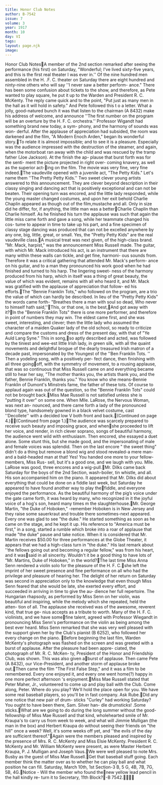```yaml
---
title: Honor Club Notes
author: B-7542
issue: 7
volume: 3
year: 1917
month: 10
day: VI
tags:
layout: page.njk
image:
---
```

Honor Club NotesA member of the 2nd section remarked after seeing the performance (his first) on Saturday, "Wonderful; I've lived sixty-five years, and this is the first real theater I was ever in.'' Of the nine hundred men assembled in the H. .F. C. theater on Saturday there are eight hundred and ninty-nine others who will say ''I never saw a better perform- ance." There has been some confusion about tickets to the show, and therefore, as Pete wanted to play square, he put it up to the Warden and President R. C. McKenty. The reply came quick and to the point, "Put just as many men in the hall as it will hold in safety." And Pete followed this t o a letter. What a jolly, good-natured bunch it was that listen to the chairman (A 8432) make his address of welcome, and announce ''The first number on the program will be an overture by the H. F. C. orchestra.'' Professor Wigandt had something brand new today, a sym- phony, and the harmony of sounds was won- derful. After the applause of appreciation had subsided, the room was darkened and the film, "A Modern Enoch Arden," began its wonderful story.To relate it is almost impossible; and to see it is a pleasure. Especially was the audience impressed with the destruction of the steamer, and again, when the motorboat ran away with the child and was rescued by the tramp father (Joe Jackson). At the finish the ap- plause that burst forth was for the senti- ment the picture projected in right over- coming knavery, as well as the superior act-ing on the film. The movie was very fine, very fine indeed.The vaudeville opened with a juvenile act, "The Petty Kids." Let's name them ''The Pretty Petty Kids.'' Two sweet clever young artists answered to this announcement. They are clever beyond description in their classy singing and dancing act that is positively exceptional and can not be beaten. Their opening turn was encored, and the little lady responded, while the young master changed costumes, and upon her exit behold Charlie Chaplin appeared as though out of the film,mustache and all. Only in size did he differ, for, if anything, the little man was a betterCharlie Chaplin than Charlie himself. As he finished his turn the applause was such that again the little miss came forth and gave a song, while her teammate changed his cos- tume to appear in time to take up his part, and a fine specimen of classy stage dancing was produced that can not be excelled anywhere by any one, big, little, great, or small. Yes, the "Pretty Petty Kids" are the real vaudeville class.A musical treat was next given, of the high-class brand. "Mr. Mack, harpist," was the announcement Miss Russell made. The guitar, with which Mr. Mack introduced his act, is an instrument that there are many within these walls can tickle, and get fine, harmoni- ous sounds from. Therefore it was a critical gathering that attended Mr. Mack's perform- ance on his guitar, and to a man they pronounced his work good when he had finished and turned to his harp. The lingering sweet- ness of the harmony produced from his harp, which in itself was a thing of great beauty, the value of which was evident, remains with all who heard it, and Mr. Mack was gratified with the applause of appreciation that follow- ed his efforts.The "Bennie Franklin Tots," who followed on the program, are a trio the value of which can hardly be described. In lieu of the "Pretty Petty Kids" the words came forth- "Breathes there a man with soul so dead, Who never to himself hath said,''This, or that one, is the best,And got away with it?In the "Bennie Franklin Tots" there is one more performer, and therefore in point of numbers they may win. The eldest came first, and she was sweet, interesting, and clever; then the little lady who assumed the character of a maiden Quaker lady of the old school, so ready to criticize and compare the customs and dress of the present day, with that of "Ye Auld Lang Syne." This in song,so aptly described and acted, was followed by the tiniest and wee-est little Irish lady, in green silk, with all the quaint movements and delightful brogue of the dearly treasured Irish matron of a decade past, impersonated by the Youngest of the ''Ben Franklin Tots. '' Then a yodeling song, with a positively per- fect dance, then finishing with all three goingoff, with the symmetry of movement, to a rousing applause, that was so continuous that Miss Russell came on and everything became still to hear her say, "The mother thanks you, the artists thank you, and the father, Bennie Franklin, thanks you." You know who she means-Bennie Franklin of Dumont's Minstrels fame, the father of these tots. Of course to applaud again was out of the question, so the "Bennie Franklin Tots" could not be brought back.Miss Mae Russell is not satisfied unless she is "putting it over" on some one. When Mlle. LaRose, the Nervous Woman, was next an- nounced, and there came forth a lady of the pronounced blond type, handsomely gowned in a black velvet costume, cast ''Decollete'' with a decided low V both front and back.(Continued on page 4.)(Continued from page 1.)The audience was scarcely prepared to receive such beauty and imposing grace, and whenshe proceeded to lift her voice, and render, in rich clever soprano, songs of beautiful harmony, the audience went wild with enthusiasm. Then encored, she essayed a duet alone. Some stunt this, but she made good, and the impersonating of male and female voices was splendid. Then on the last encore " the sweet thing" didn't do a thing but remove a blond wig and stood revealed-a mere man- and a bald-headed man at that! Yes! You handed one more to your fellow-members, Miss Rus- sell, but it's a good one, and we laugh with you. Mlle. LaRose was good, three encores and a wig-pull.Mr. Dilks came back Saturday for the boys of the 2nd Section, wash-boiler, tin whistle, and all. His son accompanied him on the piano. It appeared that Mr. Dilks did about everything that could be done on a fiddle last week, but Saturday he appeared to have found another way to play thefiddle, and everyone enjoyed the performance. As the beautiful harmony of the pig’s voice under the gate came forth, it was heard by many, who recognized in it the joyful voice of a hog's son, heard many times m the slaughterhouse.Mr. George Martin, "the Duke of Hoboken," -remember Hoboken is in New Jersey and they raise some sauerkraut and trouble there sometimes-next appeared. Every one was glad to see "the duke." He started something as soon as he came on the stage, and he kept it up. His reference to "America must be first," in a song, started a rumble which broke into a roar of applause that made "the duke" pause and take notice. When it is considered that Mr. Martin receives $50.00 for three performances at the Globe Theater, it appears that we had a high-class turn in "the duke." His last remark about ''the fellows going out and becoming a regular fellow," was from his heart, and it wassaid in all sincerity. Wouldn't it be a good thing to have lots of "Mr. Martins, Duke of Hoboken," in the world?The last time Miss Anna Senn rendered a violin solo for the pleasure of the H. F. C.she left the imprint of her sweet presence and fine performance on all who had the privilege and pleasure of hearing her. The delight of her return on Saturday was second in appreciation only to the knowledge that even though Miss Senn feared that she would be late, she exerted every effort, and succeeded in arriving in time to give the au- dience her full repertoire. The Hungarian rhapsody, as performed by Miss Senn on her violin, was beautiful and inspiring, while the melody which she repeated, held the atten- tion of all. The applause she received was of the awesome, reverent kind, that true ge- nius accepts as a tribute to worth. Many of the H. F. C. violinists, and we have somefine talent, agreed with Professor Wiegandt in pronouncing Miss Senn's performance on the violin as being among the best ever heard. Miss Senn remarked that she was very well pleased with the support given her by the Club's pianist (B 6252), who followed her every change on the piano. Before beginning the last film, Warden McKenty's photograph was flashed on the screen and was greeted with a burst of applause. After the pleasure had been appre- ciated, the photograph of Mr. R. C. McKen- ty, President of the Honor and Friendship Club, was shown. This was also given aburst of applause. Then came Pete (A 8432), our Vice-President, and another storm of applause broke out.Then came the film "The First False Step," and it was a film to be remembered. Every one enjoyed it, and every one went home(?) happy in one more perfect afternoon 's enjoyment.Miss Mae Russell stated that Peter Maher, Jr., volunteered to come up and play ball with the Club. Come along, Peter. Where do you play? We'll hold the place open for you. We have some real baseball players, so you'll be in fast company. Ask Rube.Did any one notice that new pair of drum- sticks "Curley" had working Saturday? You ought to have been there, Sam. Silver han- dle drumsticks! .Some sticks.What are we going to do during the long summer without the good-fellowship of Miss Mae Russell and that kind, wholehearted smile of Mr. Kraupa's to carry us from week to week, and what will Jimmie Mulligan (the man in the box) and Herbert Kraupa do without seeing their friends on "the hill" once a week? Well, it's some weeks off yet, and ''the evils of the day are sufficient thereof."Again were the members pleased and inspired by the presence of Mrs. R. C. McKenty and Miss Elsie McKenty. President R. C. McKenty and Mr. William McKenty were present, as were Master Herbert Kraupa, P. J. Mulligan and Joseph Vaus.We were well pleased to note Mrs. Busby as the guest of Miss Mae Russell.Get that baseball stuff going. Each member think the matter over as to whether he can play ball and what position he can fill. Saturday, March 10th, 1st Section-3 B, 5 G, 4B, 7B, 7G, 5B, 4G.Notice - Will the member who found thenew yellow lead pencil in the hall kindly re- turn it to Secretary, 11th Block?-B 7542.
